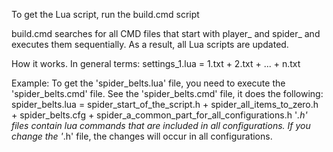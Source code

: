 To get the Lua script, run the build.cmd script

build.cmd searches for all CMD files that start with player_ and spider_ and executes them sequentially. As a result, all Lua scripts are updated.


How it works.
In general terms:
	settings_1.lua = 1.txt + 2.txt + ... + n.txt

Example:
To get the 'spider_belts.lua' file, you need to execute the 'spider_belts.cmd' file.
See the 'spider_belts.cmd' file, it does the following:
	spider_belts.lua = 	spider_start_of_the_script.h +
						spider_all_items_to_zero.h +
						spider_belts.cfg +
						spider_a_common_part_for_all_configurations.h
'*.h' files contain lua commands that are included in all configurations. 
If you change the '*.h' file, the changes will occur in all configurations.
	